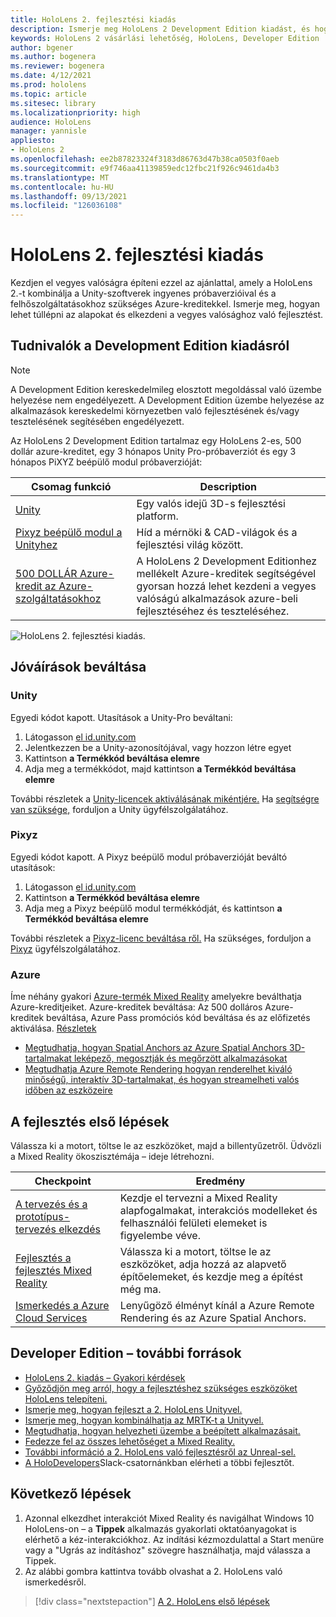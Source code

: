 ```yaml
---
title: HoloLens 2. fejlesztési kiadás
description: Ismerje meg HoloLens 2 Development Edition kiadást, és hogy mi a helyzet a saját kiadásának leszerzése után.
keywords: HoloLens 2 vásárlási lehetőség, HoloLens, Developer Edition
author: bgener
ms.author: bogenera
ms.reviewer: bogenera
ms.date: 4/12/2021
ms.prod: hololens
ms.topic: article
ms.sitesec: library
ms.localizationpriority: high
audience: HoloLens
manager: yannisle
appliesto:
- HoloLens 2
ms.openlocfilehash: ee2b87823324f3183d86763d47b38ca0503f0aeb
ms.sourcegitcommit: e9f746aa41139859edc12fbc21f926c9461da4b3
ms.translationtype: MT
ms.contentlocale: hu-HU
ms.lasthandoff: 09/13/2021
ms.locfileid: "126036108"
---
```

# <a name="hololens-2-development-edition"></a>HoloLens 2. fejlesztési kiadás

Kezdjen el vegyes valóságra építeni ezzel az ajánlattal, amely a HoloLens 2.-t kombinálja a Unity-szoftverek ingyenes próbaverzióival és a felhőszolgáltatásokhoz szükséges Azure-kreditekkel. Ismerje meg, hogyan lehet túllépni az alapokat és elkezdeni a vegyes valósághoz való fejlesztést.

## <a name="learn-about-the-development-edition"></a>Tudnivalók a Development Edition kiadásról

> [!NOTE]
> A Development Edition kereskedelmileg elosztott megoldással való üzembe helyezése nem engedélyezett. A Development Edition üzembe helyezése az alkalmazások kereskedelmi környezetben való fejlesztésének és/vagy tesztelésének segítésében engedélyezett.  

Az HoloLens 2 Development Edition tartalmaz egy HoloLens 2-es, 500 dollár azure-kreditet, egy 3 hónapos Unity Pro-próbaverziót és egy 3 hónapos PiXYZ beépülő modul próbaverzióját:

| Csomag funkció | Description |
|---|---|
|  [Unity](https://unity.com/) | Egy valós idejű 3D-s fejlesztési platform.   |
|  [Pixyz beépülő modul a Unityhez](https://www.pixyz-software.com/plugin/) | Híd a mérnöki &amp; CAD-világok és a fejlesztési világ között.   |
| [500 DOLLÁR Azure-kredit az Azure-szolgáltatásokhoz](https://azure.microsoft.com/resources/) | A HoloLens 2 Development Editionhez mellékelt Azure-kreditek segítségével gyorsan hozzá lehet kezdeni a vegyes valóságú alkalmazások azure-beli fejlesztéséhez és teszteléséhez. |

![HoloLens 2. fejlesztési kiadás.](./images/hololens-2-dev-ed.png)

## <a name="redeem-your-credits"></a>Jóváírások beváltása

### <a name="unity"></a>Unity
Egyedi kódot kapott. Utasítások a Unity-Pro beváltani:
1. Látogasson [el id.unity.com](http://id.unity.com/)
1. Jelentkezzen be a Unity-azonosítójával, vagy hozzon létre egyet
1. Kattintson **a Termékkód beváltása elemre**
1. Adja meg a termékkódot, majd kattintson **a Termékkód beváltása elemre**

További részletek a [Unity-licencek aktiválásának mikéntjére.](https://support.unity3d.com/hc/articles/211438683-How-do-I-activate-my-license-) Ha [segítségre van szüksége,](https://support.unity3d.com/hc) forduljon a Unity ügyfélszolgálatához.  

### <a name="pixyz"></a>Pixyz
Egyedi kódot kapott. A Pixyz beépülő modul próbaverzióját beváltó utasítások:
1. Látogasson [el id.unity.com](http://id.unity.com/)
1. Kattintson **a Termékkód beváltása elemre**
1. Adja meg a Pixyz beépülő modul termékkódját, és kattintson **a Termékkód beváltása elemre**

További részletek a [Pixyz-licenc beváltása ről.](https://www.pixyz-software.com/documentations/html/2020.1/review/TrialLicense.html) Ha szükséges, forduljon a [Pixyz](https://www.pixyz-software.com/support/) ügyfélszolgálatához.

### <a name="azure"></a>Azure
Íme néhány gyakori [Azure-termék Mixed Reality](https://azure.microsoft.com/topic/mixed-reality/) amelyekre beválthatja Azure-kreditjeiket.
Azure-kreditek beváltása: Az 500 dolláros Azure-kreditek beváltása, Azure Pass promóciós kód beváltása és az előfizetés aktiválása. [Részletek](hololens2-development-edition-faq.yml#how-can-i-redeem-my--500-azure-credit-)

- [Megtudhatja, hogyan Spatial Anchors az Azure Spatial Anchors 3D-tartalmakat leképező, megosztják és megőrzött alkalmazásokat](https://azure.microsoft.com/services/spatial-anchors/)
- [Megtudhatja Azure Remote Rendering hogyan renderelhet kiváló minőségű, interaktív 3D-tartalmakat, és hogyan streamelheti valós időben az eszközeire](https://azure.microsoft.com/services/remote-rendering/)

## <a name="get-started-developing"></a>A fejlesztés első lépések

Válassza ki a motort, töltse le az eszközöket, majd a billentyűzetről. Üdvözli a Mixed Reality ökoszisztémája – ideje létrehozni.

|     Checkpoint                              |     Eredmény                                                                                                                    |
|---------------------------------------------|---------------------------------------------------------------------------------------------------------------------------------|
|     [A tervezés és a prototípus-tervezés elkezdés](/windows/mixed-reality/design/design)         |     Kezdje el tervezni a Mixed Reality alapfogalmakat, interakciós modelleket és felhasználói felületi elemeket is figyelembe véve.     |
|     [Fejlesztés a fejlesztés Mixed Reality](/windows/mixed-reality/develop/development?tabs=unity)    |     Válassza ki a motort, töltse le az eszközöket, adja hozzá az alapvető építőelemeket, és kezdje meg a építést még ma.                                  |
|     [Ismerkedés a Azure Cloud Services](/windows/mixed-reality/develop/mixed-reality-cloud-services)            |     Lenyűgöző élményt kínál a Azure Remote Rendering és az Azure Spatial Anchors.                                 |

## <a name="developer-edition-additional-resources"></a>Developer Edition – további források

- [HoloLens 2. kiadás – Gyakori kérdések](hololens2-development-edition-faq.yml)
- [Győződjön meg arról, hogy a fejlesztéshez szükséges eszközöket HoloLens telepíteni.](/windows/mixed-reality/develop/install-the-tools?tabs=unity)
- [Ismerje meg, hogyan fejleszt a 2. HoloLens Unityvel.](/windows/mixed-reality/develop/unity/unity-development-overview?tabs=mrtk%2Carr%2Chl2)
- [Ismerje meg, hogyan kombinálhatja az MRTK-t a Unityvel.](/windows/mixed-reality/develop/unity/mrtk-getting-started)
- [Megtudhatja, hogyan helyezheti üzembe a beépített alkalmazásait.](app-deploy-overview.md)
- [Fedezze fel az összes lehetőséget a Mixed Reality.](/windows/mixed-reality/)
- [További információ a 2. HoloLens való fejlesztésről az Unreal-sel.](/windows/mixed-reality/develop/unreal/unreal-development-overview?tabs=mrtk%2Casa)
- [A HoloDevelopers](https://holodevelopersslack.azurewebsites.net/)Slack-csatornánkban elérheti a többi fejlesztőt.

## <a name="next-steps"></a>Következő lépések

1. Azonnal elkezdhet interakciót Mixed Reality és navigálhat Windows 10 HoloLens-on – a **Tippek** alkalmazás gyakorlati oktatóanyagokat is elérhető a kéz-interakciókhoz. Az indítási kézmozdulattal a Start menüre vagy a "Ugrás az indításhoz" szövegre használhatja, majd válassza a Tippek.
1. Az alábbi gombra kattintva tovább olvashat a 2. HoloLens való ismerkedésről.

> [!div class="nextstepaction"]
> [A 2. HoloLens első lépések](hololens2-basic-usage.md)

